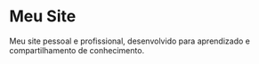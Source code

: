 # Meu Site
 Meu site pessoal e profissional, desenvolvido para aprendizado e compartilhamento de conhecimento.
